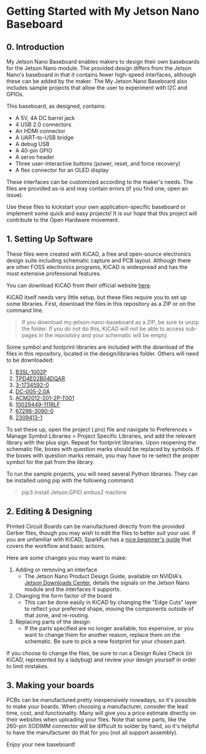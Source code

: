 # Getting Started with My Jetson Nano Baseboard

## 0. Introduction

My Jetson Nano Baseboard enables makers to design their own baseboards for the Jetson Nano module. The provided design differs from the Jetson Nano's baseboard in that it contains fewer high-speed interfaces, although these can be added by the maker. The My Jetson Nano Baseboard also includes sample projects that allow the user to experiment with I2C and GPIOs.

This baseboard, as designed, contains:

- A 5V, 4A DC barrel jack
- 4 USB 2.0 connectors
- An HDMI connector
- A UART-to-USB bridge
- A debug USB
- A 40-pin GPIO
- A servo header
- Three user-interactive buttons (power, reset, and force recovery)
- A flex connector for an OLED display

These interfaces can be customized according to the maker's needs. The files are provided as-is and may contain errors (if you find one, open an issue).

Use these files to kickstart your own application-specific baseboard or implement some quick and easy projects! It is our hope that this project will contribute to the Open Hardware movement.


## 1. Setting Up Software

These files were created with KiCAD, a free and open-source electronics design suite including schematic capture and PCB layout. Although there are other FOSS electronics programs, KiCAD is widespread and has the most extensive professional features.

You can download KiCAD from their official website [here](https://www.kicad.org/download/).

KiCAD itself needs very little setup, but these files require you to set up some libraries. First, download the files in this repository as a ZIP or on the command line. 

> If you download my-jetson-nano-baseboard as a ZIP, be sure to unzip the folder. If you do not do this, KiCAD will not be able to access sub-pages in the repository and your schematic will be empty.

Some symbol and footprint libraries are included with the download of the files in this repository, located in the design/libraries folder. Others will need to be downloaded:

1.	[B3SL-1002P](https://octopart.com/b3sl-1002p-omron-9515385)
1.	[TPD4E02B04DQAR](https://www.snapeda.com/parts/TPD4E02B04DQAR/Texas%20Instruments/view-part/)
1.	[3-1734592-0](https://www.te.com/usa-en/product-3-1734592-0.html)
1.	[DC-005-2.0A](https://www.snapeda.com/parts/DC-005/Best%20Inc./view-part/)
1.	[ACM2012-201-2P-T001](https://www.snapeda.com/parts/ACM2012-201-2P-T001/TDK/view-part/1217094/)
1.	[10029449-111RLF](https://octopart.com/10029449-111rlf-amphenol+icc+%2F+fci-90332945#CadModels)
1.	[67298-3090-0](https://octopart.com/67298-3090-molex-7124952#Specs)
1.	[2309413-1](https://www.te.com/usa-en/product-2309413-1.html)

To set these up, open the project (.pro) file and navigate to Preferences > Manage Symbol Libraries > Project Specific Libraries, and add the relevant library with the plus sign. Repeat for footprint libraries. 
Upon reopening the schematic file, boxes with question marks should be replaced by symbols. If the boxes with question marks remain, you may have to re-select the proper symbol for the pat from the library.


To run the sample projects, you will need several Python libraries. They can be installed using pip with the following command:

> pip3 install Jetson.GPIO smbus2 machine

## 2. Editing & Designing

Printed Circuit Boards can be manufactured directly from the provided Gerber files, though you may wish to edit the files to better suit your use. If you are unfamiliar with KiCAD, SparkFun has a [nice beginner's guide](https://learn.sparkfun.com/tutorials/beginners-guide-to-kicad) that covers the workflow and basic actions.

Here are some changes you may want to make:

1.	Adding or removing an interface
	- The Jetson Nano Product Design Guide, available on NVIDIA's [Jetson Downloads Center](https://developer.nvidia.com/embedded/downloads), details the signals on the Jetson Nano module and the interfaces it supports.
1.	Changing the form factor of the board
	- This can be done easily in KiCAD by changing the "Edge Cuts" layer to reflect your preferred shape, moving the components outside of that zone, and re-routing.
1.	Replacing parts of the design
	- If the parts specified are no longer available, too expensive, or you want to change them for another reason, replace them on the schematic. Be sure to pick a new footprint for your chosen part.

If you choose to change the files, be sure to run a Design Rules Check (in KiCAD, represented by a ladybug) and review your design yourself in order to limit mistakes.

## 3. Making your boards

PCBs can be manufactured pretty inexpensively nowadays, so it's possible to make your boards. When choosing a manufacturer, consider the lead time, cost, and functionality. Many will give you a price estimate directly on their websites when uploading your files. Note that some parts, like the 260-pin SODIMM connector will be difficult to solder by hand, so it's helpful to have the manufacturer do that for you (not all support assembly).


Enjoy your new baseboard!
